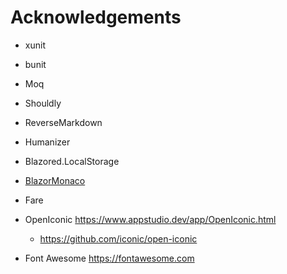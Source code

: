 # Acknowledgements

- xunit
- bunit
- Moq
- Shouldly
- ReverseMarkdown
- Humanizer
- Blazored.LocalStorage
- [BlazorMonaco](https://github.com/serdarciplak/BlazorMonaco)
- Fare

- OpenIconic https://www.appstudio.dev/app/OpenIconic.html
  - https://github.com/iconic/open-iconic
- Font Awesome https://fontawesome.com
